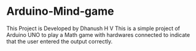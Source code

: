 # Arduino-Mind-game
This Project is Developed by Dhanush H V
This is a simple project of Arduino UNO to play a Math game with hardwares connected to indicate that the user entered the output correctly.
